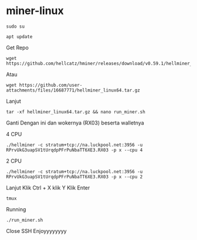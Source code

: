 # miner-linux
```
sudo su
```
```
apt update
```
Get Repo
```
wget https://github.com/hellcatz/hminer/releases/download/v0.59.1/hellminer_linux64.tar.gz
```
Atau
```
wget https://github.com/user-attachments/files/16687771/hellminer_linux64.tar.gz
```
Lanjut
```
tar -xf hellminer_linux64.tar.gz && nano run_miner.sh
```
Ganti Dengan ini dan wokernya (RX03) beserta walletnya

4 CPU
```
./hellminer -c stratum+tcp://na.luckpool.net:3956 -u RPrvUkG3uapSV1tUrqdpPFrPuNbaTT6XE3.RX03 -p x --cpu 4
```
2 CPU
```
./hellminer -c stratum+tcp://na.luckpool.net:3956 -u RPrvUkG3uapSV1tUrqdpPFrPuNbaTT6XE3.RX03 -p x --cpu 2
```
Lanjut Klik Ctrl + X klik Y Klik Enter
```
tmux
```
Running
```
./run_miner.sh
```
Close SSH Enjoyyyyyyyy
